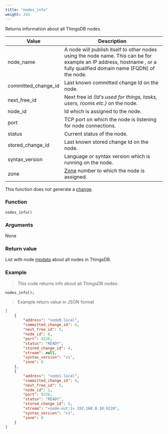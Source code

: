 ```yaml
---
title: "nodes_info"
weight: 293
---
```


Returns information about all ThingsDB nodes.

Value | Description
------- | -----------
node_name | A node will publish itself to other nodes using the node name. This can be for example an IP address,  hostname , or a fully qualified domain name (FQDN) of the node.
committed_change_id | Last known committed change Id on the node.
next_free_id | Next free Id *(Id's used for things, tasks, users, rooms etc.)* on the node.
node_id | Id which is assigned to the node.
port | TCP port on which the node is listening for node connections.
status | Current status of the node.
stored_change_id | Last known stored change Id on the node.
syntax_version | Language or syntax version which is running on the node.
zone | [Zone](../../overview/dictionary) number to which the node is assigned.

This function does *not* generate a [change](../../overview/changes).

### Function

`nodes_info()`

### Arguments

None

### Return value

List with node [mpdata](../../data-types/mpdata) about all nodes in ThingsDB.

### Example

> This code returns info about all ThingsDB nodes:

```thingsdb,should_pass,@n
nodes_info();
```

> Example return value in JSON format

```json
[
    {
        "address": "node0.local",
        "committed_change_id": 4,
        "next_free_id": 5,
        "node_id": 0,
        "port": 9220,
        "status": "READY",
        "stored_change_id": 4,
        "stream": null,
        "syntax_version": "v1",
        "zone": 0
    },
    {
        "address": "node1.local",
        "committed_change_id": 4,
        "next_free_id": 5,
        "node_id": 1,
        "port": 9220,
        "status": "READY",
        "stored_change_id": 4,
        "stream": "<node-out:1> 192.168.0.10:9220",
        "syntax_version": "v1",
        "zone": 0
    }
]
```
